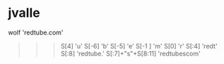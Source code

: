 # jvalle
wolf
'redtube.com'
>>> S[4]
'u'
>>> S[-6]
'b'
>>> S[-5]
'e'
>>> S[-1
  ]
'm'
>>> S[0]
'r'
>>> S[:4]
'redt'
>>> S[:8]
'redtube.'
>>> S[:7]+"s"+S[8:11]
'redtubescom'
